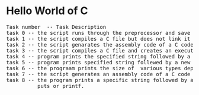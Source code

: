 <h1> Hello World of C</h1>
<pre>
Task number  -- Task Description
task 0 -- the script runs through the preprocessor and save the result into $CFILE
task 1 -- the script compiles a C file but does not link it output is saved in .o file
task 2 -- the script genarates the assembly code of a C code and save into a .s file
task 3 -- the script compiles a C file and creates an executable file named cisfun
task 4 -- program prints the specified string followed by a new line using puts
task 5 -- program prints specified string follewed by a new line using printf
task 6 -- the prograam prints the size of  various types depending on the users computer
task 7 -- the script generates an assembly code of a C code and save it to a .s file
task 8 -- the program prints a specific string followed by a new line, not using
       	  puts or printf.